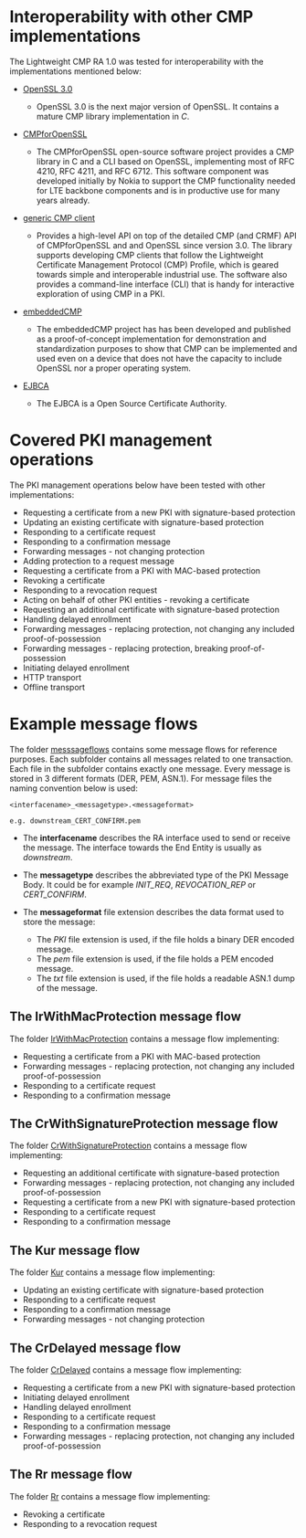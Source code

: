 # Interoperability with other CMP implementations

The Lightweight CMP RA 1.0 was tested for interoperability with the implementations mentioned below:

- [OpenSSL 3.0](https://www.openssl.org/source/)
    - OpenSSL 3.0 is the next major version of OpenSSL. It contains a mature CMP library implementation in *C*.

- [CMPforOpenSSL](https://github.com/mpeylo/cmpossl/wiki)
    - The CMPforOpenSSL open-source software project provides a CMP library in C and a CLI based on
    OpenSSL, implementing most of RFC 4210, RFC 4211, and RFC 6712. This software component was
    developed initially by Nokia to support the CMP functionality needed for LTE backbone components
    and is in productive use for many years already.

- [generic CMP client](https://github.com/siemens/gencmpclient)
    - Provides a high-level API on top of the detailed CMP (and CRMF) 
      API of CMPforOpenSSL and and OpenSSL since version 3.0. 
      The library supports developing CMP clients that follow 
      the Lightweight Certificate Management Protocol (CMP)
      Profile, which is geared towards simple and interoperable
      industrial use. The software also provides a 
      command-line interface (CLI) that is handy for interactive 
      exploration of using CMP in a PKI.
    
- [embeddedCMP](https://github.com/siemens/embeddedCMP)
    - The embeddedCMP project has has been developed and published as a proof-of-concept implementation
    for demonstration and standardization purposes to show that CMP can be implemented and used even
    on a device that does not have the capacity to include OpenSSL nor a proper operating system.

- [EJBCA](https://www.ejbca.org/)
    - The EJBCA is a Open Source Certificate Authority.

# Covered PKI management operations

The PKI management operations below have been tested with other implementations:

- Requesting a certificate from a new PKI with signature-based protection
- Updating an existing certificate with signature-based protection
- Responding to a certificate request
- Responding to a confirmation message
- Forwarding messages - not changing protection
- Adding protection to a request message
- Requesting a certificate from a PKI with MAC-based protection
- Revoking a certificate
- Responding to a revocation request
- Acting on behalf of other PKI entities - revoking a certificate
- Requesting an additional certificate with signature-based protection
- Handling delayed enrollment
- Forwarding messages - replacing protection, not changing any included proof-of-possession
- Forwarding messages - replacing protection, breaking proof-of-possession
- Initiating delayed enrollment
- HTTP transport
- Offline transport

# Example message flows

The folder [messsageflows](./messsageflows) contains some message flows for reference purposes. 
Each subfolder contains all messages related to one transaction. Each file in the
subfolder contains exactly one message. Every message is stored in 3 different formats (DER, PEM, ASN.1).
For message files the naming convention below is used:

    <interfacename>_<messagetype>.<messageformat>
    
    e.g. downstream_CERT_CONFIRM.pem
    
- The **interfacename** describes the RA interface used to send or receive the message. 
The interface towards the End Entity is usually as *downstream*.
- The **messagetype** describes the abbreviated type of the PKI Message Body. 
It could be for example *INIT_REQ*, *REVOCATION_REP* or *CERT_CONFIRM*.
- The **messageformat** file extension describes the data format used to store the message:

    - The *PKI* file extension is used, if the file holds a binary DER encoded message.
    - The *pem* file extension is used, if the file holds a PEM encoded message.
    - The *txt* file extension is used, if the file holds a readable ASN.1 dump of the message.
   
## The IrWithMacProtection message flow

The folder [IrWithMacProtection](/doc/interop/messageflows/IrWithMacProtection) contains a message flow implementing:

- Requesting a certificate from a PKI with MAC-based protection
- Forwarding messages - replacing protection, not changing any included proof-of-possession
- Responding to a certificate request
- Responding to a confirmation message

## The CrWithSignatureProtection message flow

The folder [CrWithSignatureProtection](/doc/interop/messageflows/CrWithSignatureProtection) contains a message flow implementing:

- Requesting an additional certificate with signature-based protection
- Forwarding messages - replacing protection, not changing any included proof-of-possession
- Requesting a certificate from a new PKI with signature-based protection
- Responding to a certificate request
- Responding to a confirmation message

## The Kur message flow

The folder [Kur](/doc/interop/messageflows/Kur) contains a message flow implementing:

- Updating an existing certificate with signature-based protection
- Responding to a certificate request
- Responding to a confirmation message
- Forwarding messages - not changing protection

## The CrDelayed message flow

The folder [CrDelayed](/doc/interop/messageflows/CrDelayed) contains a message flow implementing:

- Requesting a certificate from a new PKI with signature-based protection
- Initiating delayed enrollment
- Handling delayed enrollment
- Responding to a certificate request
- Responding to a confirmation message
- Forwarding messages - replacing protection, not changing any included proof-of-possession

## The Rr message flow

The folder [Rr](/doc/interop/messageflows/Rr) contains a message flow implementing:

- Revoking a certificate
- Responding to a revocation request










